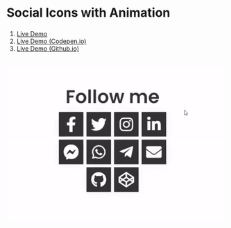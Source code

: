 # Social Icons with Animation


### 
 1. [Live Demo](https://fuadsuleymanli.com/Demos/followme) 
 2. [Live Demo (Codepen.io)](https://codepen.io/sooleymanli/pen/qBRerPP?editors=0110)
 3. [Live Demo (Github.io)](https://sooleymanli.github.io/Follow-Me/)


###
![ScreenShot](screenshot.gif)




